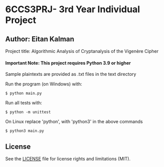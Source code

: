 # 6CCS3PRJ- 3rd Year Individual Project
## Author: Eitan Kalman

Project title: Algorithmic Analysis of Cryptanalysis of the Vigenère Cipher

#### Important Note: This project requires Python 3.9 or higher

Sample plaintexts are provided as .txt files in the text directory


Run the program (on Windows) with:
```
$ python main.py
```

Run all tests with:
```
$ python -m unittest
```

On Linux replace 'python', with 'python3' in the above commands
```
$ python3 main.py
```

## License

See the [LICENSE](LICENSE.md) file for license rights and limitations (MIT).
